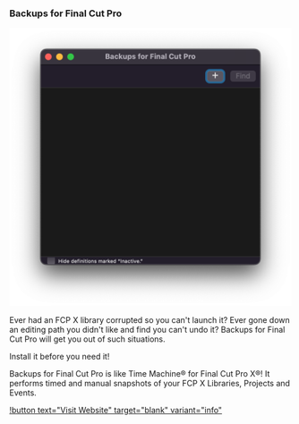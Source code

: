 ### Backups for Final Cut Pro

![Backups for Final Cut Pro](/static/ss-back-ups.png)

Ever had an FCP X library corrupted so you can't launch it? Ever gone down an editing path you didn't like and find you can't undo it? Backups for Final Cut Pro will get you out of such situations.

Install it before you need it!

Backups for Final Cut Pro is like Time Machine® for Final Cut Pro X®! It performs timed and manual snapshots of your FCP X Libraries, Projects and Events.

[!button text="Visit Website" target="blank" variant="info"](http://npassociatesllc.com/backupsforfcp/)
